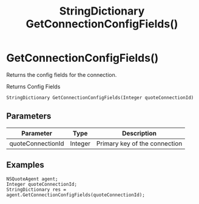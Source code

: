 ﻿---
uid: crmscript_class_nsquoteagent_getconnectionconfigfields
title: StringDictionary GetConnectionConfigFields()
description: CRMScript method in the NSQuoteAgent class
intellisense: NSQuoteAgent.GetConnectionConfigFields
keywords: NSQuoteAgent, GetConnectionConfigFields, GetConnectionConfigFields(Integer)
so.topic: reference
---

# GetConnectionConfigFields()

Returns the config fields for the connection.

Returns Config Fields

`StringDictionary GetConnectionConfigFields(Integer quoteConnectionId)`

## Parameters

| Parameter | Type | Description |
|---|---|---|
| quoteConnectionId | Integer | Primary key of the connection |

## Examples

```crmscript
NSQuoteAgent agent;
Integer quoteConnectionId;
StringDictionary res = agent.GetConnectionConfigFields(quoteConnectionId);
```
